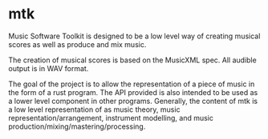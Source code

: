 # mtk

Music Software Toolkit is designed to be a low level way of creating musical
scores as well as produce and mix music.

The creation of musical scores is based on the MusicXML spec. All audible output
is in WAV format.

The goal of the project is to allow the representation of a piece of music in
the form of a rust program. The API provided is also intended to be used as a
lower level component in other programs. Generally, the content of mtk is a low
level representation of as music theory, music representation/arrangement,
instrument modelling, and music production/mixing/mastering/processing.

